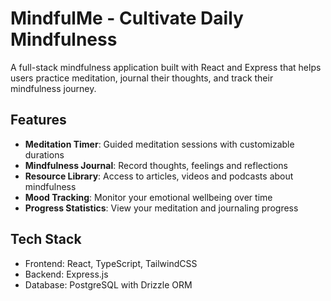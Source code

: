 
# MindfulMe - Cultivate Daily Mindfulness

A full-stack mindfulness application built with React and Express that helps users practice meditation, journal their thoughts, and track their mindfulness journey.

## Features

- **Meditation Timer**: Guided meditation sessions with customizable durations
- **Mindfulness Journal**: Record thoughts, feelings and reflections
- **Resource Library**: Access to articles, videos and podcasts about mindfulness
- **Mood Tracking**: Monitor your emotional wellbeing over time
- **Progress Statistics**: View your meditation and journaling progress

## Tech Stack

- Frontend: React, TypeScript, TailwindCSS
- Backend: Express.js
- Database: PostgreSQL with Drizzle ORM
